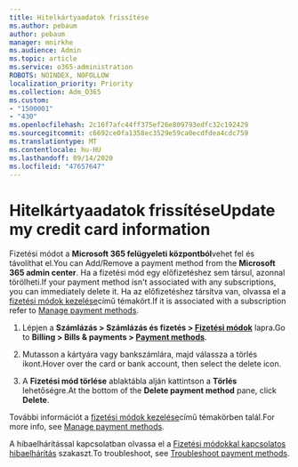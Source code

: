 ```yaml
---
title: Hitelkártyaadatok frissítése
ms.author: pebaum
author: pebaum
manager: mnirkhe
ms.audience: Admin
ms.topic: article
ms.service: o365-administration
ROBOTS: NOINDEX, NOFOLLOW
localization_priority: Priority
ms.collection: Adm_O365
ms.custom:
- "1500001"
- "430"
ms.openlocfilehash: 2c16f7afc44ff375ef26e809793edfc32c192429
ms.sourcegitcommit: c6692ce0fa1358ec3529e59ca0ecdfdea4cdc759
ms.translationtype: MT
ms.contentlocale: hu-HU
ms.lasthandoff: 09/14/2020
ms.locfileid: "47657647"
---
```

# <a name="update-my-credit-card-information"></a><span data-ttu-id="053b3-102">Hitelkártyaadatok frissítése</span><span class="sxs-lookup"><span data-stu-id="053b3-102">Update my credit card information</span></span>

<span data-ttu-id="053b3-103">Fizetési módot a **Microsoft 365 felügyeleti központból**vehet fel és távolíthat el.</span><span class="sxs-lookup"><span data-stu-id="053b3-103">You can Add/Remove a payment method from the **Microsoft 365 admin center**.</span></span> <span data-ttu-id="053b3-104">Ha a fizetési mód egy előfizetéshez sem társul, azonnal törölheti.</span><span class="sxs-lookup"><span data-stu-id="053b3-104">If your payment method isn't associated with any subscriptions, you can immediately delete it.</span></span> <span data-ttu-id="053b3-105">Ha az előfizetéshez társítva van, olvassa el a [fizetési módok kezelése](https://docs.microsoft.com/microsoft-365/commerce/billing-and-payments/manage-payment-methods)című témakört.</span><span class="sxs-lookup"><span data-stu-id="053b3-105">If it is associated with a subscription refer to [Manage payment methods](https://docs.microsoft.com/microsoft-365/commerce/billing-and-payments/manage-payment-methods).</span></span>

1. <span data-ttu-id="053b3-106">Lépjen a **Számlázás > Számlázás és fizetés > [Fizetési módok](https://go.microsoft.com/fwlink/p/?linkid=2018806)** lapra.</span><span class="sxs-lookup"><span data-stu-id="053b3-106">Go to **Billing > Bills & payments > [Payment methods](https://go.microsoft.com/fwlink/p/?linkid=2018806)**.</span></span>

2. <span data-ttu-id="053b3-107">Mutasson a kártyára vagy bankszámlára, majd válassza a törlés ikont.</span><span class="sxs-lookup"><span data-stu-id="053b3-107">Hover over the card or bank account, then select the delete icon.</span></span>

3. <span data-ttu-id="053b3-108">A **Fizetési mód törlése** ablaktábla alján kattintson a **Törlés** lehetőségre.</span><span class="sxs-lookup"><span data-stu-id="053b3-108">At the bottom of the **Delete payment method** pane, click **Delete**.</span></span>

<span data-ttu-id="053b3-109">További információt a [fizetési módok kezelése](https://docs.microsoft.com/microsoft-365/commerce/billing-and-payments/manage-payment-methods)című témakörben talál.</span><span class="sxs-lookup"><span data-stu-id="053b3-109">For more info, see [Manage payment methods](https://docs.microsoft.com/microsoft-365/commerce/billing-and-payments/manage-payment-methods).</span></span>

<span data-ttu-id="053b3-110">A hibaelhárítással kapcsolatban olvassa el a [Fizetési módokkal kapcsolatos hibaelhárítás](https://docs.microsoft.com/microsoft-365/commerce/billing-and-payments/manage-payment-methods#troubleshoot-payment-methods) szakaszt.</span><span class="sxs-lookup"><span data-stu-id="053b3-110">To troubleshoot, see [Troubleshoot payment methods](https://docs.microsoft.com/microsoft-365/commerce/billing-and-payments/manage-payment-methods#troubleshoot-payment-methods).</span></span>
